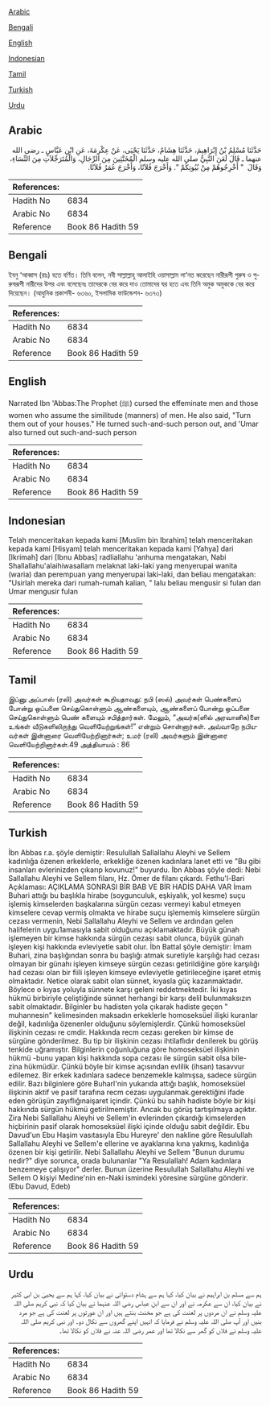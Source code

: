 [Arabic](#arabic)

[Bengali](#bengali)

[English](#english)

[Indonesian](#indonesian)

[Tamil](#tamil)

[Turkish](#turkish)

[Urdu](#urdu)

## Arabic


<div dir="rtl" lang="ar" style={{fontSize:'larger',backgroundColor:'#f8f9fa',padding:20}}>
حَدَّثَنَا مُسْلِمُ بْنُ إِبْرَاهِيمَ، حَدَّثَنَا هِشَامٌ، حَدَّثَنَا يَحْيَى، عَنْ عِكْرِمَةَ، عَنِ ابْنِ عَبَّاسٍ ـ رضى الله عنهما ـ قَالَ لَعَنَ النَّبِيُّ صلى الله عليه وسلم الْمُخَنَّثِينَ مِنَ الرِّجَالِ، وَالْمُتَرَجِّلاَتِ مِنَ النِّسَاءِ، وَقَالَ ‏ "‏ أَخْرِجُوهُمْ مِنْ بُيُوتِكُمْ ‏"‏‏.‏ وَأَخْرَجَ فُلاَنًا، وَأَخْرَجَ عُمَرُ فُلاَنًا‏.‏
</div>
<div style={{backgroundColor:'#f8f9fa',padding:20, marginBottom: 10}}><table> <thead> <tr> <th>References:</th> <th></th> </tr> </thead> <tbody><tr><td>Hadith No</td><td>6834</td></tr><tr><td>Arabic No</td><td>6834</td></tr><tr><td>Reference</td><td>Book 86 Hadith 59</td></tr></tbody></table></div>

## Bengali


<div dir="ltr" lang="bn" style={{fontSize:'larger',backgroundColor:'#f8f9fa',padding:20}}>
ইবনু ‘আব্বাস (রাঃ) হতে বর্ণিত। তিনি বলেন, নবী সাল্লাল্লাহু আলাইহি ওয়াসাল্লাম লা‘নত করেছেন নারীরূপী পুরুষ ও পুরুষরূপী নারীদের উপর এবং বলেছেনঃ তাদেরকে বের করে দাও তোমাদের ঘর হতে এবং তিনি অমুক অমুককে বের করে দিয়েছেন। (আধুনিক প্রকাশনী- ৬৩৬০, ইসলামিক ফাউন্ডেশন- ৬৩৭৩)
</div>
<div style={{backgroundColor:'#f8f9fa',padding:20, marginBottom: 10}}><table> <thead> <tr> <th>References:</th> <th></th> </tr> </thead> <tbody><tr><td>Hadith No</td><td>6834</td></tr><tr><td>Arabic No</td><td>6834</td></tr><tr><td>Reference</td><td>Book 86 Hadith 59</td></tr></tbody></table></div>

## English


<div dir="ltr" lang="en" style={{fontSize:'larger',backgroundColor:'#f8f9fa',padding:20}}>
Narrated Ibn 'Abbas:The Prophet (ﷺ) cursed the effeminate men and those women who assume the similitude (manners) of men. He also said, "Turn them out of your houses." He turned such-and-such person out, and 'Umar also turned out such-and-such person
</div>
<div style={{backgroundColor:'#f8f9fa',padding:20, marginBottom: 10}}><table> <thead> <tr> <th>References:</th> <th></th> </tr> </thead> <tbody><tr><td>Hadith No</td><td>6834</td></tr><tr><td>Arabic No</td><td>6834</td></tr><tr><td>Reference</td><td>Book 86 Hadith 59</td></tr></tbody></table></div>

## Indonesian


<div dir="ltr" lang="id" style={{fontSize:'larger',backgroundColor:'#f8f9fa',padding:20}}>
Telah menceritakan kepada kami [Muslim bin Ibrahim] telah menceritakan kepada kami [Hisyam] telah menceritakan kepada kami [Yahya] dari [Ikrimah] dari [Ibnu Abbas] radliallahu 'anhuma mengatakan, Nabi Shallallahu'alaihiwasallam melaknat laki-laki yang menyerupai wanita (waria) dan perempuan yang menyerupai laki-laki, dan beliau mengatakan: "Usirlah mereka dari rumah-rumah kalian, " lalu beliau mengusir si fulan dan Umar mengusir fulan
</div>
<div style={{backgroundColor:'#f8f9fa',padding:20, marginBottom: 10}}><table> <thead> <tr> <th>References:</th> <th></th> </tr> </thead> <tbody><tr><td>Hadith No</td><td>6834</td></tr><tr><td>Arabic No</td><td>6834</td></tr><tr><td>Reference</td><td>Book 86 Hadith 59</td></tr></tbody></table></div>

## Tamil


<div dir="ltr" lang="ta" style={{fontSize:'larger',backgroundColor:'#f8f9fa',padding:20}}>
இப்னு அப்பாஸ் (ரலி) அவர்கள் கூறியதாவது: நபி (ஸல்) அவர்கள் பெண்களைப் போன்று ஒப்பனை செய்துகொள்ளும் ஆண்களையும், ஆண்களைப் போன்று ஒப்பனை செய்துகொள்ளும் பெண் களையும் சபித்தார்கள். மேலும், “அவர்க(ளில் அரவானிக)ளை உங்கள் வீடுகளிலிருந்து வெளியேற்றுங்கள்!” என்றும் சொன்னார்கள். அவ்வாறே நபியவர்கள் இன்னாரை வெளியேற்றினார்கள்; உமர் (ரலி) அவர்களும் இன்னாரை வெளியேற்றினார்கள்.49 அத்தியாயம் : 86
</div>
<div style={{backgroundColor:'#f8f9fa',padding:20, marginBottom: 10}}><table> <thead> <tr> <th>References:</th> <th></th> </tr> </thead> <tbody><tr><td>Hadith No</td><td>6834</td></tr><tr><td>Arabic No</td><td>6834</td></tr><tr><td>Reference</td><td>Book 86 Hadith 59</td></tr></tbody></table></div>

## Turkish


<div dir="ltr" lang="tr" style={{fontSize:'larger',backgroundColor:'#f8f9fa',padding:20}}>
İbn Abbas r.a. şöyle demiştir: Resulullah Sallallahu Aleyhi ve Sellem kadınlığa özenen erkeklerle, erkekliğe özenen kadınlara lanet etti ve "Bu gibi insanları evlerinizden çıkarıp kovunuz!" buyurdu. İbn Abbas şöyle dedi: Nebi Sallallahu Aleyhi ve Sellem filanı, Hz. Ömer de filanı çıkardı. Fethu'l-Bari Açıklaması: AÇIKLAMA SONRASI BİR BAB VE BİR HADİS DAHA VAR İmam Buhari attığı bu başlıkla hirabe (soygunculuk, eşkiyalık, yol kesme) suçu işlemiş kimselerden başkalarına sürgün cezası vermeyi kabul etmeyen kimselere cevap vermiş olmakta ve hirabe suçu işlememiş kimselere sürgün cezası vermenin, Nebi Sallallahu Aleyhi ve Sellem ve ardından gelen halifelerin uygu1amasıyla sabit olduğunu açıklamaktadır. Büyük günah işlemeyen bir kimse hakkında sürgün cezası sabit olunca, büyük günah işleyen kişi hakkında evleviyetle sabit olur. İbn Battal şöyle demiştir: İmam Buhari, zina başlığından sonra bu başlığı atmak suretiyle karşılığı had cezası olmayan bir günahı işleyen kimseye sürgün cezası getirildiğine göre karşılığı had cezası olan bir fiili işleyen kimseye evleviyetle getirileceğine işaret etmiş olmaktadır. Netice olarak sabit olan sünnet, kıyasla güç kazanmaktadır. Böylece o kıyas yoluyla sünnete karşı geleni reddetmektedir. İki kıyas hükmü birbiriyle çeliştiğinde sünnet herhangi bir karşı delil bulunmaksızın sabit olmaktadır. Bilginler bu hadisten yola çıkarak hadiste geçen " muhannesin" kelimesinden maksadın erkeklerle homoseksüel ilişki kuranlar değil, kadınlığa özenenler olduğunu söylemişlerdir. Çünkü homoseksüel ilişkinin cezası re cmdir. Hakkında recm cezası gereken bir kimse de sürgüne gönderilmez. Bu tip bir ilişkinin cezası ihtilaflıdır denilerek bu görüş tenkide uğramıştır. Bilginlerin çoğunluğuna göre homoseksüel ilişkinin hükmü -bunu yapan kişi hakkında sopa cezası ile sürgün sabit olsa bile- zina hükmüdür. Çünkü böyle bir kimse açısından evlilik (ihsan) tasavvur edilemez. Bir erkek kadınlara sadece benzemekle kalmışsa, sadece sürgün edilir. Bazı bilginlere göre Buharl'nin yukarıda attığı başlık, homoseksüel ilişkinin aktif ve pasif tarafına recm cezası uygulanmak.gerektiğini ifade eden görüşün zayıflığınaişaret içindir. Çünkü bu sahih hadiste böyle bir kişi hakkında sürgün hükmü getirilmemiştir. Ancak bu görüş tartışılmaya açıktır. Zira Nebi Sallallahu Aleyhi ve Sellem'in evlerinden çıkardığı kimselerden hiçbirinin pasif olarak homoseksüel ilişki içinde olduğu sabit değildir. Ebu Davud'un Ebu Haşim vasıtasıyla Ebu Hureyre' den nakline göre Resulullah Sallallahu Aleyhi ve Sellem'e ellerine ve ayaklarına kına yakmış, kadınlığa özenen bir kişi getirilir. Nebi Sallallahu Aleyhi ve Sellem "Bunun durumu nedir?" diye sorunca, orada bulunanlar "Ya Resulallah! Adam kadınlara benzemeye çalışıyor" derler. Bunun üzerine Resulullah Sallallahu Aleyhi ve Sellem O kişiyi Medine'nin en-Naki ismindeki yöresine sürgüne gönderir.(Ebu Davud, Edeb)
</div>
<div style={{backgroundColor:'#f8f9fa',padding:20, marginBottom: 10}}><table> <thead> <tr> <th>References:</th> <th></th> </tr> </thead> <tbody><tr><td>Hadith No</td><td>6834</td></tr><tr><td>Arabic No</td><td>6834</td></tr><tr><td>Reference</td><td>Book 86 Hadith 59</td></tr></tbody></table></div>

## Urdu


<div dir="rtl" lang="ur" style={{fontSize:'larger',backgroundColor:'#f8f9fa',padding:20}}>
ہم سے مسلم بن ابراہیم نے بیان کیا، کہا ہم سے ہشام دستوائی نے بیان کیا، کہا ہم سے یحییٰ بن ابی کثیر نے بیان کیا، ان سے عکرمہ نے اور ان سے ابن عباس رضی اللہ عنہما نے بیان کیا کہ نبی کریم صلی اللہ علیہ وسلم نے ان مردوں پر لعنت کی ہے جو مخنث بنتے ہیں اور ان عورتوں پر لعنت کی ہے جو مرد بنیں اور آپ صلی اللہ علیہ وسلم نے فرمایا کہ انہیں اپنے گھروں سے نکال دو۔ اور نبی کریم صلی اللہ علیہ وسلم نے فلاں کو گھر سے نکالا تھا اور عمر رضی اللہ عنہ نے فلاں کو نکالا تھا۔
</div>
<div style={{backgroundColor:'#f8f9fa',padding:20, marginBottom: 10}}><table> <thead> <tr> <th>References:</th> <th></th> </tr> </thead> <tbody><tr><td>Hadith No</td><td>6834</td></tr><tr><td>Arabic No</td><td>6834</td></tr><tr><td>Reference</td><td>Book 86 Hadith 59</td></tr></tbody></table></div>